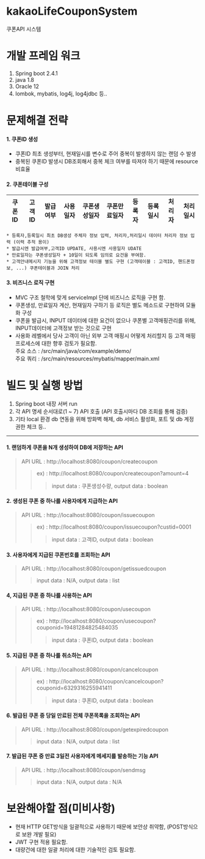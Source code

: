 # kakaoLifeCouponSystem
쿠폰API 시스템

# 개발 프레임 워크
1. Spring boot 2.4.1
2. java 1.8
3. Oracle 12
4. lombok, mybatis, log4j, log4jdbc 등..

# 문제해결 전략
#### 1. 쿠폰ID 생성 
* 쿠폰ID 최초 생성부터, 현재일시를 변수로 주어 중복이 발생하지 않는 랜덤 수 발생    
* 중복된 쿠폰ID 발생시 DB조회해서 중복 체크 여부를 따져야 하기 때문에 resource 비효율

#### 2. 쿠폰테이블 구성  
   |쿠폰ID|고객ID|발급여부|사용일자|쿠폰생성일자|쿠폰만료일자|등록자|등록일시|처리자|처리일시|
   |---|---|---|---|---|---|---|---|---|---|
              
    * 등록자,등록일시 최초 DB생성 주체자 정보 입력, 처리자,처리일시 데이터 처리자 정보 입력 (이력 추적 용이)  
    * 발급시엔 발급여부,고객ID UPDATE, 사용시엔 사용일자 UDATE  
    * 만료일자는 쿠폰생성일자 + 10일이 되도록 임의로 요건을 부여함.  
    * 고객안내메시지 기능을 위해 고객정보 테이블 별도 구현 (고객테이블 : 고객ID, 핸드폰정보, ...) 쿠폰테이블과 JOIN 처리

#### 3. 비즈니스 로직 구현 
* MVC 구조 철학에 맞게 serviceImpl 단에 비즈니스 로직을 구현 함.    
* 쿠폰생성, 만료일자 계산, 현재일자 구하기 등 로직은 별도 메소드로 구현하여 모듈화 구성   
* 쿠폰을 발급시, INPUT 데이터에 대한 요건이 없으나 쿠폰별 고객매핑관리를 위해, INPUT데이터에 고객정보 받는 것으로 구현
* 사용화 레벨에서 당사 고객이 아닌 외부 고객 매핑시 어떻게 처리할지 등 고객 매핑 프로세스에 대한 향후 검토가 필요함.    
주요 소스 : /src/main/java/com/example/demo/     
주요 쿼리 : /src/main/resources/mybatis/mapper/main.xml

# 빌드 및 실행 방법

1. Spring boot 내장 서버 run
2. 각 API 명세 순서대로(1 ~ 7) API 호출 (API 호출시마다 DB 조회를 통해 검증)
3. 기타 local 환경 db 연동을 위해 방화벽 해제, db 서비스 활성화, 포트 및 db 계정권한 체크 등..

* * *

#### 1. 랜덤하게 쿠폰을 N개 생성하여 DB에 저장하는 API
> API URL : http://localhost:8080/coupon/createcoupon
> > ex) : http://localhost:8080/coupon/createcoupon?amount=4
> > > input data : 쿠폰생성수량,
> > > output data : boolean

#### 2. 생성된 쿠폰 중 하나를 사용자에게 지급하는 API
> API URL : http://localhost:8080/coupon/issuecoupon
> > ex) : http://localhost:8080/coupon/issuecoupon?custid=0001
> > > input data : 고객ID,
> > > output data : boolean

#### 3. 사용자에게 지급된 쿠폰번호를 조회하는 API
> API URL : http://localhost:8080/coupon/getissuedcoupon
> > input data : N/A,
> > output data : list

#### 4, 지급된 쿠폰 중 하나를 사용하는 API
> API URL : http://localhost:8080/coupon/usecoupon
> > ex) : http://localhost:8080/coupon/usecoupon?couponid=19481284825484035
> > > input data : 쿠폰ID,
> > > output data : boolean

#### 5. 지급된 쿠폰 중 하나를 취소하는 API
> API URL : http://localhost:8080/coupon/cancelcoupon
> > ex) : http://localhost:8080/coupon/cancelcoupon?couponid=6329316255941411
> > > input data : 쿠폰ID,
> > > output data : boolean

#### 6. 발급된 쿠폰 중 당일 만료된 전체 쿠폰목록을 조회하는 API
> API URL : http://localhost:8080/coupon/getexpiredcoupon
> > input data : N/A,
> > output data : list

#### 7. 발급된 쿠폰 중 만료 3일전 사용자에게 메세지를 발송하는 기능 API
> API URL : http://localhost:8080/coupon/sendmsg
> > input data : N/A,
> > output data : N/A


# 보완해야할 점(미비사항) 
* 현재 HTTP GET방식을 일괄적으로 사용하기 때문에 보안상 취약함, (POST방식으로 보완 개발 필요)       
* JWT 구현 적용 필요함.  
* 대량건에 대한 일괄 처리에 대한 기술적인 검토 필요함.
